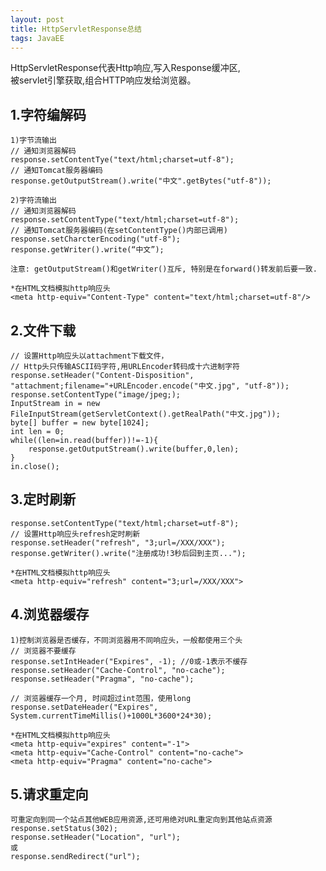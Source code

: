 ```yaml
---
layout: post
title: HttpServletResponse总结
tags: JavaEE
---
```

HttpServletResponse代表Http响应,写入Response缓冲区,  
被servlet引擎获取,组合HTTP响应发给浏览器。

## 1.字符编解码	
	1)字节流输出
	// 通知浏览器解码
	response.setContentTye("text/html;charset=utf-8");
	// 通知Tomcat服务器编码
	response.getOutputStream().write("中文".getBytes("utf-8"));	
	
	2)字符流输出
	// 通知浏览器解码
	response.setContentType("text/html;charset=utf-8");
	// 通知Tomcat服务器编码(在setContentType()内部已调用)
	response.setCharcterEncoding("utf-8");		
	response.getWriter().write(“中文”);
	
	注意: getOutputStream()和getWriter()互斥, 特别是在forward()转发前后要一致.
	
	*在HTML文档模拟http响应头
	<meta http-equiv="Content-Type" content="text/html;charset=utf-8"/>
	
## 2.文件下载
	// 设置Http响应头以attachment下载文件，
	// Http头只传输ASCII码字符,用URLEncoder转码成十六进制字符
	response.setHeader("Content-Disposition", "attachment;filename="+URLEncoder.encode("中文.jpg", "utf-8"));
	response.setContentType("image/jpeg;);
	InputStream in = new FileInputStream(getServletContext().getRealPath("中文.jpg"));
	byte[] buffer = new byte[1024];
	int len = 0;
	while((len=in.read(buffer))!=-1){
		response.getOutputStream().write(buffer,0,len);
	}
	in.close();
	
## 3.定时刷新
	response.setContentType("text/html;charset=utf-8");
	// 设置Http响应头refresh定时刷新
	response.setHeader("refresh", "3;url=/XXX/XXX");
	response.getWriter().write("注册成功!3秒后回到主页...");
	
	*在HTML文档模拟http响应头
	<meta http-equiv="refresh" content="3;url=/XXX/XXX">
	
## 4.浏览器缓存
	1)控制浏览器是否缓存，不同浏览器用不同响应头，一般都使用三个头
	// 浏览器不要缓存
	response.setIntHeader("Expires", -1); //0或-1表示不缓存
	response.setHeader("Cache-Control", "no-cache");
	response.setHeader("Pragma", "no-cache");
	 
	// 浏览器缓存一个月, 时间超过int范围，使用long
	response.setDateHeader("Expires", System.currentTimeMillis()+1000L*3600*24*30);
	
	*在HTML文档模拟http响应头
	<meta http-equiv="expires" content="-1">
	<meta http-equiv="Cache-Control" content="no-cache">
	<meta http-equiv="Pragma" content="no-cache">
	
## 5.请求重定向
	可重定向到同一个站点其他WEB应用资源,还可用绝对URL重定向到其他站点资源
	response.setStatus(302);
	response.setHeader("Location", "url");
	或
	response.sendRedirect("url");